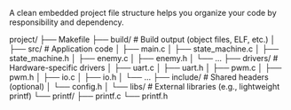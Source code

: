 
A clean embedded project file structure helps you organize your code by responsibility and dependency.


project/
├── Makefile
├── build/              # Build output (object files, ELF, etc.)
│
├── src/                # Application code
│   ├── main.c
│   ├── state_machine.c
│   ├── state_machine.h
│   ├── enemy.c
│   ├── enemy.h
│   └── ...
├── drivers/            # Hardware-specific drivers
│   ├── uart.c
│   ├── uart.h
│   ├── pwm.c
│   ├── pwm.h
│   ├── io.c
│   ├── io.h
│   └── ...
├── include/            # Shared headers (optional)
│   └── config.h
│
└── libs/               # External libraries (e.g., lightweight printf)
    └── printf/
        ├── printf.c
        └── printf.h
